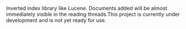 Inverted index library like Lucene. Documents added will be almost immediately visible in the reading threads.This project is currently under development and is not yet ready for use.
